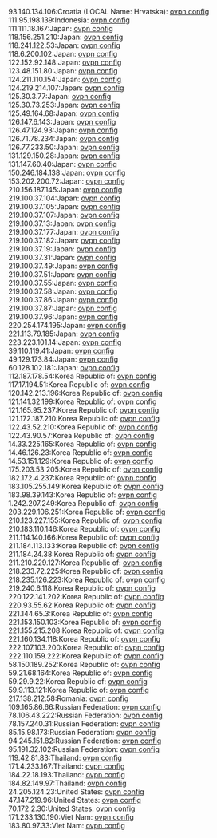 93.140.134.106:Croatia (LOCAL Name: Hrvatska): [ovpn config](vpn/93_140_134_106.ovpn)  
111.95.198.139:Indonesia: [ovpn config](vpn/111_95_198_139.ovpn)  
111.111.18.167:Japan: [ovpn config](vpn/111_111_18_167.ovpn)  
118.156.251.210:Japan: [ovpn config](vpn/118_156_251_210.ovpn)  
118.241.122.53:Japan: [ovpn config](vpn/118_241_122_53.ovpn)  
118.6.200.102:Japan: [ovpn config](vpn/118_6_200_102.ovpn)  
122.152.92.148:Japan: [ovpn config](vpn/122_152_92_148.ovpn)  
123.48.151.80:Japan: [ovpn config](vpn/123_48_151_80.ovpn)  
124.211.110.154:Japan: [ovpn config](vpn/124_211_110_154.ovpn)  
124.219.214.107:Japan: [ovpn config](vpn/124_219_214_107.ovpn)  
125.30.3.77:Japan: [ovpn config](vpn/125_30_3_77.ovpn)  
125.30.73.253:Japan: [ovpn config](vpn/125_30_73_253.ovpn)  
125.49.164.68:Japan: [ovpn config](vpn/125_49_164_68.ovpn)  
126.147.6.143:Japan: [ovpn config](vpn/126_147_6_143.ovpn)  
126.47.124.93:Japan: [ovpn config](vpn/126_47_124_93.ovpn)  
126.71.78.234:Japan: [ovpn config](vpn/126_71_78_234.ovpn)  
126.77.233.50:Japan: [ovpn config](vpn/126_77_233_50.ovpn)  
131.129.150.28:Japan: [ovpn config](vpn/131_129_150_28.ovpn)  
131.147.60.40:Japan: [ovpn config](vpn/131_147_60_40.ovpn)  
150.246.184.138:Japan: [ovpn config](vpn/150_246_184_138.ovpn)  
153.202.200.72:Japan: [ovpn config](vpn/153_202_200_72.ovpn)  
210.156.187.145:Japan: [ovpn config](vpn/210_156_187_145.ovpn)  
219.100.37.104:Japan: [ovpn config](vpn/219_100_37_104.ovpn)  
219.100.37.105:Japan: [ovpn config](vpn/219_100_37_105.ovpn)  
219.100.37.107:Japan: [ovpn config](vpn/219_100_37_107.ovpn)  
219.100.37.13:Japan: [ovpn config](vpn/219_100_37_13.ovpn)  
219.100.37.177:Japan: [ovpn config](vpn/219_100_37_177.ovpn)  
219.100.37.182:Japan: [ovpn config](vpn/219_100_37_182.ovpn)  
219.100.37.19:Japan: [ovpn config](vpn/219_100_37_19.ovpn)  
219.100.37.31:Japan: [ovpn config](vpn/219_100_37_31.ovpn)  
219.100.37.49:Japan: [ovpn config](vpn/219_100_37_49.ovpn)  
219.100.37.51:Japan: [ovpn config](vpn/219_100_37_51.ovpn)  
219.100.37.55:Japan: [ovpn config](vpn/219_100_37_55.ovpn)  
219.100.37.58:Japan: [ovpn config](vpn/219_100_37_58.ovpn)  
219.100.37.86:Japan: [ovpn config](vpn/219_100_37_86.ovpn)  
219.100.37.87:Japan: [ovpn config](vpn/219_100_37_87.ovpn)  
219.100.37.96:Japan: [ovpn config](vpn/219_100_37_96.ovpn)  
220.254.174.195:Japan: [ovpn config](vpn/220_254_174_195.ovpn)  
221.113.79.185:Japan: [ovpn config](vpn/221_113_79_185.ovpn)  
223.223.101.14:Japan: [ovpn config](vpn/223_223_101_14.ovpn)  
39.110.119.41:Japan: [ovpn config](vpn/39_110_119_41.ovpn)  
49.129.173.84:Japan: [ovpn config](vpn/49_129_173_84.ovpn)  
60.128.102.181:Japan: [ovpn config](vpn/60_128_102_181.ovpn)  
112.187.178.54:Korea Republic of: [ovpn config](vpn/112_187_178_54.ovpn)  
117.17.194.51:Korea Republic of: [ovpn config](vpn/117_17_194_51.ovpn)  
120.142.213.196:Korea Republic of: [ovpn config](vpn/120_142_213_196.ovpn)  
121.141.32.199:Korea Republic of: [ovpn config](vpn/121_141_32_199.ovpn)  
121.165.95.237:Korea Republic of: [ovpn config](vpn/121_165_95_237.ovpn)  
121.172.187.210:Korea Republic of: [ovpn config](vpn/121_172_187_210.ovpn)  
122.43.52.210:Korea Republic of: [ovpn config](vpn/122_43_52_210.ovpn)  
122.43.90.57:Korea Republic of: [ovpn config](vpn/122_43_90_57.ovpn)  
14.33.225.165:Korea Republic of: [ovpn config](vpn/14_33_225_165.ovpn)  
14.46.126.23:Korea Republic of: [ovpn config](vpn/14_46_126_23.ovpn)  
14.53.151.129:Korea Republic of: [ovpn config](vpn/14_53_151_129.ovpn)  
175.203.53.205:Korea Republic of: [ovpn config](vpn/175_203_53_205.ovpn)  
182.172.4.237:Korea Republic of: [ovpn config](vpn/182_172_4_237.ovpn)  
183.105.255.149:Korea Republic of: [ovpn config](vpn/183_105_255_149.ovpn)  
183.98.39.143:Korea Republic of: [ovpn config](vpn/183_98_39_143.ovpn)  
1.242.207.249:Korea Republic of: [ovpn config](vpn/1_242_207_249.ovpn)  
203.229.106.251:Korea Republic of: [ovpn config](vpn/203_229_106_251.ovpn)  
210.123.227.155:Korea Republic of: [ovpn config](vpn/210_123_227_155.ovpn)  
210.183.110.146:Korea Republic of: [ovpn config](vpn/210_183_110_146.ovpn)  
211.114.140.166:Korea Republic of: [ovpn config](vpn/211_114_140_166.ovpn)  
211.184.113.133:Korea Republic of: [ovpn config](vpn/211_184_113_133.ovpn)  
211.184.24.38:Korea Republic of: [ovpn config](vpn/211_184_24_38.ovpn)  
211.210.229.127:Korea Republic of: [ovpn config](vpn/211_210_229_127.ovpn)  
218.233.72.225:Korea Republic of: [ovpn config](vpn/218_233_72_225.ovpn)  
218.235.126.223:Korea Republic of: [ovpn config](vpn/218_235_126_223.ovpn)  
219.240.6.118:Korea Republic of: [ovpn config](vpn/219_240_6_118.ovpn)  
220.122.141.202:Korea Republic of: [ovpn config](vpn/220_122_141_202.ovpn)  
220.93.55.62:Korea Republic of: [ovpn config](vpn/220_93_55_62.ovpn)  
221.144.65.3:Korea Republic of: [ovpn config](vpn/221_144_65_3.ovpn)  
221.153.150.103:Korea Republic of: [ovpn config](vpn/221_153_150_103.ovpn)  
221.155.215.208:Korea Republic of: [ovpn config](vpn/221_155_215_208.ovpn)  
221.160.134.118:Korea Republic of: [ovpn config](vpn/221_160_134_118.ovpn)  
222.107.103.200:Korea Republic of: [ovpn config](vpn/222_107_103_200.ovpn)  
222.110.159.222:Korea Republic of: [ovpn config](vpn/222_110_159_222.ovpn)  
58.150.189.252:Korea Republic of: [ovpn config](vpn/58_150_189_252.ovpn)  
59.21.68.164:Korea Republic of: [ovpn config](vpn/59_21_68_164.ovpn)  
59.29.9.22:Korea Republic of: [ovpn config](vpn/59_29_9_22.ovpn)  
59.9.113.121:Korea Republic of: [ovpn config](vpn/59_9_113_121.ovpn)  
217.138.212.58:Romania: [ovpn config](vpn/217_138_212_58.ovpn)  
109.165.86.66:Russian Federation: [ovpn config](vpn/109_165_86_66.ovpn)  
78.106.43.222:Russian Federation: [ovpn config](vpn/78_106_43_222.ovpn)  
78.157.240.31:Russian Federation: [ovpn config](vpn/78_157_240_31.ovpn)  
85.15.98.173:Russian Federation: [ovpn config](vpn/85_15_98_173.ovpn)  
94.245.151.82:Russian Federation: [ovpn config](vpn/94_245_151_82.ovpn)  
95.191.32.102:Russian Federation: [ovpn config](vpn/95_191_32_102.ovpn)  
119.42.81.83:Thailand: [ovpn config](vpn/119_42_81_83.ovpn)  
171.4.233.167:Thailand: [ovpn config](vpn/171_4_233_167.ovpn)  
184.22.18.193:Thailand: [ovpn config](vpn/184_22_18_193.ovpn)  
184.82.149.97:Thailand: [ovpn config](vpn/184_82_149_97.ovpn)  
24.205.124.23:United States: [ovpn config](vpn/24_205_124_23.ovpn)  
47.147.219.96:United States: [ovpn config](vpn/47_147_219_96.ovpn)  
70.172.2.30:United States: [ovpn config](vpn/70_172_2_30.ovpn)  
171.233.130.190:Viet Nam: [ovpn config](vpn/171_233_130_190.ovpn)  
183.80.97.33:Viet Nam: [ovpn config](vpn/183_80_97_33.ovpn)  

